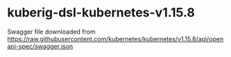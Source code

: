# kuberig-dsl-kubernetes-v1.15.8

Swagger file downloaded from https://raw.githubusercontent.com/kubernetes/kubernetes/v1.15.8/api/openapi-spec/swagger.json
